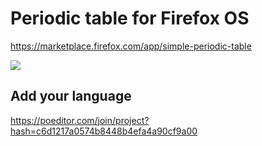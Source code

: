 # Periodic table for Firefox OS

https://marketplace.firefox.com/app/simple-periodic-table

<a href="https://marketplace.firefox.com/app/simple-periodic-table">
	<img src="http://pt.kle.cz/test-tube.png">
</a>

## Add your language

https://poeditor.com/join/project?hash=c6d1217a0574b8448b4efa4a90cf9a00
